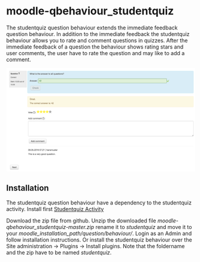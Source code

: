 # moodle-qbehaviour_studentquiz

The studentquiz question behaviour extends the immediate feedback question behaviour. 
In addition to the immediate feedback the studentquiz behaviour allows you to rate 
and comment questions in quizzes. After the immediate feedback of a question
the behaviour shows rating stars and user comments, the user have to rate the question and 
may like to add a comment.

![Screenshot](illustration.png "Screenshot")

## Installation

The studentquiz question behaviour have a dependency to the studentquiz activity. Install
first [Studentquiz Activity](https://github.com/frankkoch/moodle-mod_studentquiz)

Download the zip file from github. Unzip the downloaded file *moodle-qbehaviour_studentquiz-master.zip*
rename it to *studentquiz* and move it to your *moodle_installation_path/question/behaviour/*. Login as 
an Admin and follow installation instructions. Or install the studentquiz behaviour over the 
Site administration -> Plugins -> Install plugins. Note that the foldername and the zip have to be named *studentquiz*.
